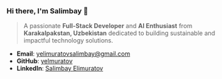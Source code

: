 ### Hi there, I'm Salimbay 👋

> A passionate **Full-Stack Developer** and **AI Enthusiast** from **Karakalpakstan, Uzbekistan** dedicated to building sustainable and impactful technology solutions.

- **Email**: yelimuratovsalimbay@gmail.com
- **GitHub**: [yelmuratov](https://github.com/yelmuratov)
- **LinkedIn**: [Salimbay Elimuratov](https://www.linkedin.com/in/salimbay-elmuratov)
